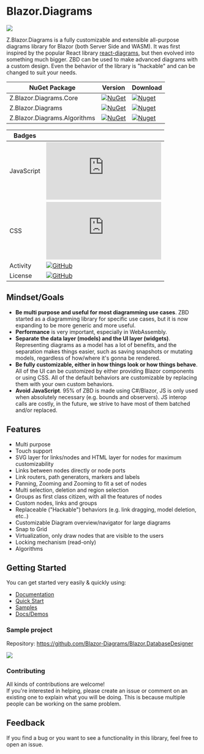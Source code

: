 # Blazor.Diagrams

![](ZBD.png)

Z.Blazor.Diagrams is a fully customizable and extensible all-purpose diagrams library for Blazor (both Server Side and WASM). It was first inspired by the popular React library [react-diagrams](https://github.com/projectstorm/react-diagrams), but then evolved into something much bigger. ZBD can be used to make advanced diagrams with a custom design. Even the behavior of the library is "hackable" and can be changed to suit your needs.

| NuGet Package                | Version                                                                                                                                  | Download                                                                                                                                  |
| ---------------------------- | ---------------------------------------------------------------------------------------------------------------------------------------- | ----------------------------------------------------------------------------------------------------------------------------------------- |
| Z.Blazor.Diagrams.Core       | [![NuGet](https://img.shields.io/nuget/v/Z.Blazor.Diagrams.Core.svg)](https://www.nuget.org/packages/Z.Blazor.Diagrams.Core)             | [![Nuget](https://img.shields.io/nuget/dt/Z.Blazor.Diagrams.Core.svg)](https://www.nuget.org/packages/Z.Blazor.Diagrams.Core)             |
| Z.Blazor.Diagrams            | [![NuGet](https://img.shields.io/nuget/v/Z.Blazor.Diagrams.svg)](https://www.nuget.org/packages/Z.Blazor.Diagrams)                       | [![Nuget](https://img.shields.io/nuget/dt/Z.Blazor.Diagrams.svg)](https://www.nuget.org/packages/Z.Blazor.Diagrams)                       |
| Z.Blazor.Diagrams.Algorithms | [![NuGet](https://img.shields.io/nuget/v/Z.Blazor.Diagrams.Algorithms.svg)](https://www.nuget.org/packages/Z.Blazor.Diagrams.Algorithms) | [![Nuget](https://img.shields.io/nuget/dt/Z.Blazor.Diagrams.Algorithms.svg)](https://www.nuget.org/packages/Z.Blazor.Diagrams.Algorithms) |

| Badges     |                                                                                                                                                    |
| ---------- | -------------------------------------------------------------------------------------------------------------------------------------------------- |
| JavaScript | ![GitHub file size in bytes](https://img.shields.io/github/size/Blazor-Diagrams/Blazor.Diagrams/src/Blazor.Diagrams/wwwroot/script.min.js)         |
| CSS        | ![GitHub file size in bytes](https://img.shields.io/github/size/Blazor-Diagrams/Blazor.Diagrams/src/Blazor.Diagrams/wwwroot/style.css)             |
| Activity   | [![GitHub](https://img.shields.io/github/last-commit/Blazor-Diagrams/Blazor.Diagrams/develop)](https://github.com/Blazor-Diagrams/Blazor.Diagrams) |
| License    | [![GitHub](https://img.shields.io/github/license/Blazor-Diagrams/Blazor.Diagrams.svg)](https://github.com/Blazor-Diagrams/Blazor.Diagrams)         |

## Mindset/Goals

- **Be multi purpose and useful for most diagramming use cases**. ZBD started as a diagramming library for specific use cases, but it is now expanding to be more generic and more useful.
- **Performance** is very important, especially in WebAssembly.
- **Separate the data layer (models) and the UI layer (widgets)**. Representing diagrams as a model has a lot of benefits, and the separation makes things easier, such as saving snapshots or mutating models, regardless of how/where it's gonna be rendered.
- **Be fully customizable, either in how things look or how things behave**. All of the UI can be customized by either providing Blazor components or using CSS. All of the default behaviors are customizable by replacing them with your own custom behaviors.
- **Avoid JavaScript**. 95% of ZBD is made using C#/Blazor, JS is only used when absolutely necessary (e.g. bounds and observers). JS interop calls are costly, in the future, we strive to have most of them batched and/or replaced.

## Features

- Multi purpose
- Touch support
- SVG layer for links/nodes and HTML layer for nodes for maximum customizability
- Links between nodes directly or node ports
- Link routers, path generators, markers and labels
- Panning, Zooming and Zooming to fit a set of nodes
- Multi selection, deletion and region selection
- Groups as first class citizen, with all the features of nodes
- Custom nodes, links and groups
- Replaceable ("Hackable") behaviors (e.g. link dragging, model deletion, etc..)
- Customizable Diagram overview/navigator for large diagrams
- Snap to Grid
- Virtualization, only draw nodes that are visible to the users
- Locking mechanism (read-only)
- Algorithms

## Getting Started

You can get started very easily & quickly using:

- [Documentation](https://blazor-diagrams.zhaytam.com/)
- [Quick Start](https://blazor-diagrams.zhaytam.com/quickstart)
- [Samples](https://blazor-diagrams.zhaytam.com/demos/simple)
- [Docs/Demos](https://github.com/Blazor-Diagrams/Blazor.Diagrams/tree/master/docs)

### Sample project

Repository: https://github.com/Blazor-Diagrams/Blazor.DatabaseDesigner

![](DBDesigner.png)

### Contributing

All kinds of contributions are welcome!  
If you're interested in helping, please create an issue or comment on an existing one to explain what you will be doing. This is because multiple people can be working on the same problem.

## Feedback

If you find a bug or you want to see a functionality in this library, feel free to open an issue.
